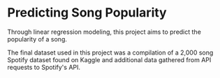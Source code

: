 # Predicting Song Popularity

Through linear regression modeling, this project aims to predict the popularity of a song. 

The final dataset used in this project was a compilation of a 2,000 song Spotify dataset found on Kaggle and additional data gathered from API requests to Spotify's API. 



